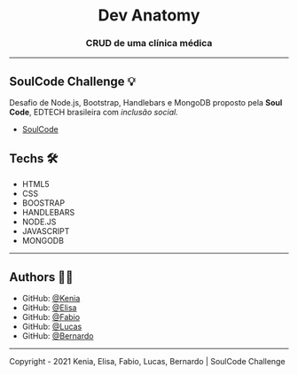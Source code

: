 # <h1 align="center">Dev Anatomy</h1>
<h3 align="center">CRUD de uma clínica médica</h3>

---

## SoulCode Challenge 💡

Desafio de Node.js, Bootstrap, Handlebars e MongoDB proposto pela <strong>Soul Code</strong>, EDTECH brasileira com <i>inclusão social.</i>

- <a href="https://soulcodeacademy.org/">SoulCode</a>

## Techs 🛠

- HTML5
- CSS
- BOOSTRAP
- HANDLEBARS
- NODE.JS
- JAVASCRIPT
- MONGODB

---

## Authors 👨‍💻

- GitHub: [@Kenia](https://github.com/keniakmr)
- GitHub: [@Elisa](https://github.com/ELISASANTANA)
- GitHub: [@Fabio](https://github.com/fabiomdg1)
- GitHub: [@Lucas](https://github.com/lcspaiva)
- GitHub: [@Bernardo](https://github.com/BernardoGriz)

---

Copyright - 2021 Kenia, Elisa, Fabio, Lucas, Bernardo | SoulCode Challenge

